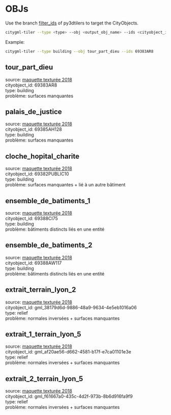 # OBJs

Use the branch [filter_ids](https://github.com/VCityTeam/py3dtilers/tree/filter_ids) of py3dtilers to target the CityObjects.

```bash
citygml-tiler --type <type> --obj <output_obj_name> --ids <cityobject_ids>
```

Example:

```bash
citygml-tiler --type building --obj tour_part_dieu --ids 69383AR8
```

## tour_part_dieu

source: [maquette texturée 2018](https://data.grandlyon.com/jeux-de-donnees/maquettes-3d-texturees-2018-communes-metropole-lyon/info)  
cityobject_id: 69383AR8  
type: building  
problème: surfaces manquantes  

## palais_de_justice

source: [maquette texturée 2018](https://data.grandlyon.com/jeux-de-donnees/maquettes-3d-texturees-2018-communes-metropole-lyon/info)  
cityobject_id: 69385AH128  
type: building  
problème: surfaces manquantes  

## cloche_hopital_charite

source: [maquette texturée 2018](https://data.grandlyon.com/jeux-de-donnees/maquettes-3d-texturees-2018-communes-metropole-lyon/info)  
cityobject_id: 69382PUBLIC10  
type: building  
problème: surfaces manquantes + lié à un autre bâtiment  

## ensemble_de_batiments_1

source: [maquette texturée 2018](https://data.grandlyon.com/jeux-de-donnees/maquettes-3d-texturees-2018-communes-metropole-lyon/info)  
cityobject_id: 69388CI75  
type: building  
problème: bâtiments distincts liés en une entité  

## ensemble_de_batiments_2

source: [maquette texturée 2018](https://data.grandlyon.com/jeux-de-donnees/maquettes-3d-texturees-2018-communes-metropole-lyon/info)  
cityobject_id: 69388AW117  
type: building  
problème: bâtiments distincts liés en une entité  

## extrait_terrain_lyon_2

source: [maquette texturée 2018](https://data.grandlyon.com/jeux-de-donnees/maquettes-3d-texturees-2018-communes-metropole-lyon/info)  
cityobject_id: gml_38179d6d-9886-48a9-9634-4e5eb1016a06  
type: relief  
problème: normales inversées + surfaces manquantes  

## extrait_1_terrain_lyon_5

source: [maquette texturée 2018](https://data.grandlyon.com/jeux-de-donnees/maquettes-3d-texturees-2018-communes-metropole-lyon/info)  
cityobject_id: gml_af20ae56-d662-4581-b17f-e7ca01101e3e  
type: relief  
problème: normales inversées + surfaces manquantes  

## extrait_2_terrain_lyon_5

source: [maquette texturée 2018](https://data.grandlyon.com/jeux-de-donnees/maquettes-3d-texturees-2018-communes-metropole-lyon/info)  
cityobject_id: gml_f61667a0-435c-4d2f-973b-8b6d916fa9f9  
type: relief  
problème: normales inversées + surfaces manquantes  
